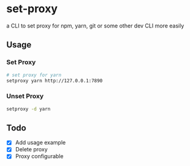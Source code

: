 # set-proxy

a CLI to set proxy for npm, yarn, git or some other dev CLI more easily

## Usage

### Set Proxy

```bash
# set proxy for yarn
setproxy yarn http://127.0.0.1:7890
```

### Unset Proxy

```bash
setproxy -d yarn
```

## Todo

- [x] Add usage example
- [x] Delete proxy
- [x] Proxy configurable

